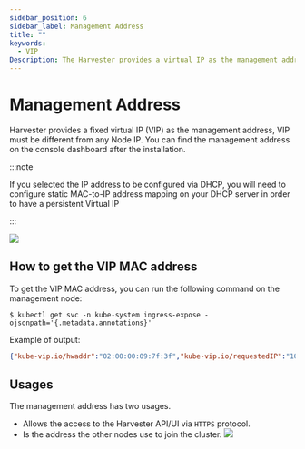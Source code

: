 ```yaml
---
sidebar_position: 6
sidebar_label: Management Address
title: ""
keywords:
  - VIP
Description: The Harvester provides a virtual IP as the management address.
---
```


# Management Address
Harvester provides a fixed virtual IP (VIP) as the management address, VIP must be different from any Node IP.  You can find the management address on the console dashboard after the installation.

:::note

If you selected the IP address to be configured via DHCP, you will need to configure static MAC-to-IP address mapping on your DHCP server in order to have a persistent Virtual IP

:::

![](/img/v1.0/install/iso-installed.png)

## How to get the VIP MAC address

To get the VIP MAC address, you can run the following command on the management node:
```shell
$ kubectl get svc -n kube-system ingress-expose -ojsonpath='{.metadata.annotations}'
```

Example of output:
```json
{"kube-vip.io/hwaddr":"02:00:00:09:7f:3f","kube-vip.io/requestedIP":"10.84.102.31"}
```

## Usages
The management address has two usages.

- Allows the access to the Harvester API/UI via `HTTPS` protocol.
- Is the address the other nodes use to join the cluster.
  ![](/img/v1.0/install/configure-management-address.png)
